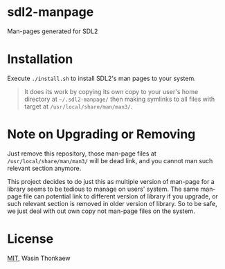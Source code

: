 # sdl2-manpage
Man-pages generated for SDL2

# Installation

Execute `./install.sh` to install SDL2's man pages to your system.

> It does its work by copying its own copy to your user's home directory at `~/.sdl2-manpage/` then making symlinks to all files with target at `/usr/local/share/man/man3/`.

# Note on Upgrading or Removing

Just remove this repository, those man-page files at `/usr/local/share/man/man3/` will be dead link, and you cannot man such relevant section anymore.

This project decides to do just this as multiple version of man-page for a library seems to be tedious to manage on users' system.
The same man-page file can potential link to different version of library if you upgrade, or such relevant section is removed in older version of library.
So to be safe, we just deal with out own copy not man-page files on the system.

# License

[MIT](https://github.com/haxpor/sdl2-manpage/blob/master/LICENSE), Wasin Thonkaew

